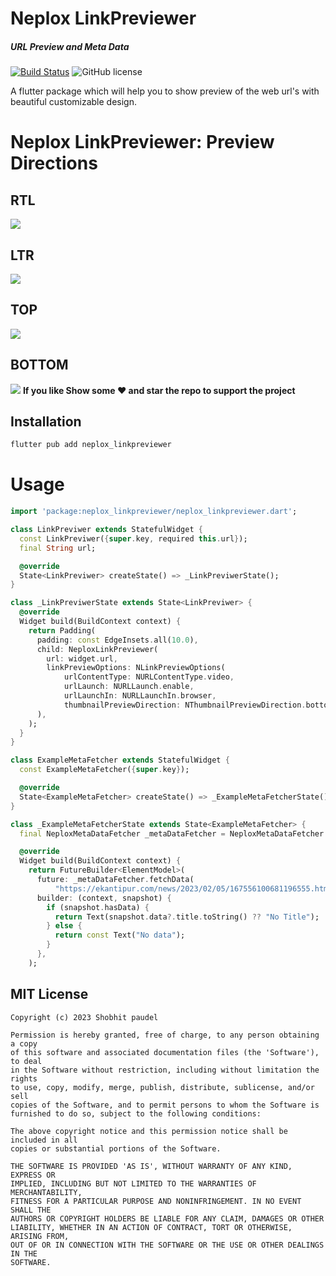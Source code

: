 # Neplox LinkPreviewer

##### URL Preview and Meta Data

[![Build Status](https://app.travis-ci.com/starbibek/neplox_linkpreviewer.svg?branch=master)](https://app.travis-ci.com/starbibek/neplox_linkpreviewer.svg?branch=master)
![GitHub license](https://img.shields.io/badge/license-MIT-blue.svg?style=flat)

A flutter package which will help you to show preview of the web url's with beautiful customizable design.

# Neplox LinkPreviewer: Preview Directions

## RTL

![](assets/rtl.jpg)

## LTR

![](assets/ltr.jpg)

## TOP

![](assets/top.jpg)

## BOTTOM

![](assets/bottom.jpg)
**If you like Show some ❤️ and star the repo to support the project**

## Installation

```Dart
flutter pub add neplox_linkpreviewer
```

# Usage

```Dart
import 'package:neplox_linkpreviewer/neplox_linkpreviewer.dart';
````

```Dart
class LinkPreviwer extends StatefulWidget {
  const LinkPreviwer({super.key, required this.url});
  final String url;

  @override
  State<LinkPreviwer> createState() => _LinkPreviwerState();
}

class _LinkPreviwerState extends State<LinkPreviwer> {
  @override
  Widget build(BuildContext context) {
    return Padding(
      padding: const EdgeInsets.all(10.0),
      child: NeploxLinkPreviewer(
        url: widget.url,
        linkPreviewOptions: NLinkPreviewOptions(
            urlContentType: NURLContentType.video,
            urlLaunch: NURLLaunch.enable,
            urlLaunchIn: NURLLaunchIn.browser,
            thumbnailPreviewDirection: NThumbnailPreviewDirection.bottom),
      ),
    );
  }
}

```

``` Dart
class ExampleMetaFetcher extends StatefulWidget {
  const ExampleMetaFetcher({super.key});

  @override
  State<ExampleMetaFetcher> createState() => _ExampleMetaFetcherState();
}

class _ExampleMetaFetcherState extends State<ExampleMetaFetcher> {
  final NeploxMetaDataFetcher _metaDataFetcher = NeploxMetaDataFetcher.instance;

  @override
  Widget build(BuildContext context) {
    return FutureBuilder<ElementModel>(
      future: _metaDataFetcher.fetchData(
          "https://ekantipur.com/news/2023/02/05/167556100681196555.html"),
      builder: (context, snapshot) {
        if (snapshot.hasData) {
          return Text(snapshot.data?.title.toString() ?? "No Title");
        } else {
          return const Text("No data");
        }
      },
    );

```

## MIT License

```
Copyright (c) 2023 Shobhit paudel

Permission is hereby granted, free of charge, to any person obtaining a copy
of this software and associated documentation files (the 'Software'), to deal
in the Software without restriction, including without limitation the rights
to use, copy, modify, merge, publish, distribute, sublicense, and/or sell
copies of the Software, and to permit persons to whom the Software is
furnished to do so, subject to the following conditions:

The above copyright notice and this permission notice shall be included in all
copies or substantial portions of the Software.

THE SOFTWARE IS PROVIDED 'AS IS', WITHOUT WARRANTY OF ANY KIND, EXPRESS OR
IMPLIED, INCLUDING BUT NOT LIMITED TO THE WARRANTIES OF MERCHANTABILITY,
FITNESS FOR A PARTICULAR PURPOSE AND NONINFRINGEMENT. IN NO EVENT SHALL THE
AUTHORS OR COPYRIGHT HOLDERS BE LIABLE FOR ANY CLAIM, DAMAGES OR OTHER
LIABILITY, WHETHER IN AN ACTION OF CONTRACT, TORT OR OTHERWISE, ARISING FROM,
OUT OF OR IN CONNECTION WITH THE SOFTWARE OR THE USE OR OTHER DEALINGS IN THE
SOFTWARE.
```
